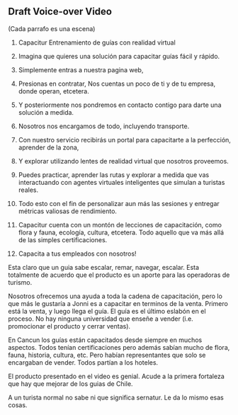 ## Draft Voice-over Video
(Cada parrafo es una escena)

1. Capacitur
Entrenamiento de guías con realidad virtual

2. Imagina que quieres una solución para capacitar guías fácil y rápido.

3. Simplemente entras a nuestra pagina web,

4. Presionas en contratar,
Nos cuentas un poco de ti y de tu empresa, donde operan, etcetera.

5. Y posteriormente nos pondremos en contacto contigo para darte una solución a medida.

6. Nosotros nos encargamos de todo, incluyendo transporte.

7. Con nuestro servicio recibirás un portal para capacitarte a la perfección, aprender de la zona,

8. Y explorar utilizando lentes de realidad virtual que nosotros proveemos.

9. Puedes practicar, aprender las rutas y explorar a medida que vas interactuando con agentes virtuales inteligentes que simulan a turistas reales.

10. Todo esto con el fin de personalizar aun más las sesiones y entregar métricas valiosas de rendimiento.

11. Capacitur cuenta con un montón de lecciones de capacitación, como flora y fauna, ecología, cultura, etcetera. Todo aquello que va más allá de las simples certificaciones.

12. Capacita a tus empleados con nosotros!

Esta claro que un guia sabe escalar, remar, navegar, escalar.
Esta totalmente de acuerdo que el producto es un aporte para las operadoras de turismo.

Nosotros ofrecemos una ayuda a toda la cadena de capacitación, pero lo que más le gustaría a Jonni es a
capacitar en terminos de la venta. Primero está la venta, y luego llega el guía. El guía es el último eslabón en el
proceso. No hay ninguna universidad que enseñe a vender (i.e. promocionar el producto y cerrar ventas).

En Cancun los guías están capacitados desde siempre en muchos aspectos. Todos tenían certificaciones pero además
sabían mucho de flora, fauna, historia, cultura, etc. 
Pero habían representantes que solo se encargaban de vender. Todos partían a los hoteles.

El producto presentado en el video es genial. Acude a la primera fortaleza que hay que mejorar de los guias de Chile.

A un turista normal no sabe ni que significa sernatur. Le da lo mismo esas cosas.
